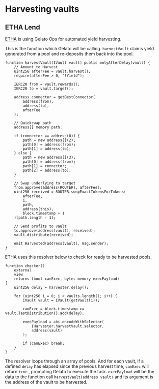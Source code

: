 # Harvesting vaults

## ETHA Lend

[ETHA](https://www.ethalend.org) is using Gelato Ops for automated yield harvesting.&#x20;

This is the function which Gelato will be calling. `harvestVault` claims yield generated from a pool and re-deposits them back into the pool.

```solidity
function harvestVault(IVault vault) public onlyAfterDelay(vault) {
	// Amount to Harvest
	uint256 afterFee = vault.harvest();
	require(afterFee > 0, "!Yield");

	IERC20 from = vault.rewards();
	IERC20 to = vault.target();

	address connector = getBestConnector(
		address(from),
		address(to),
		afterFee
	);

	// Quickswap path
	address[] memory path;

	if (connector == address(0)) {
		path = new address[](2);
		path[0] = address(from);
		path[1] = address(to);
	} else {
		path = new address[](3);
		path[0] = address(from);
		path[1] = connector;
		path[2] = address(to);
	}

	// Swap underlying to target
	from.approve(address(ROUTER), afterFee);
	uint256 received = ROUTER.swapExactTokensForTokens(
		afterFee,
		1,
		path,
		address(this),
		block.timestamp + 1
	)[path.length - 1];

	// Send profits to vault
	to.approve(address(vault), received);
	vault.distribute(received);

	emit Harvested(address(vault), msg.sender);
}
```

ETHA uses this resolver below to check for ready to be harvested pools.&#x20;

```solidity
function checker()
	external
	view
	returns (bool canExec, bytes memory execPayload)
{
	uint256 delay = harvester.delay();

	for (uint256 i = 0; i < vaults.length(); i++) {
		IVault vault = IVault(getVault(i));

		canExec = block.timestamp >= vault.lastDistribution().add(delay);

		execPayload = abi.encodeWithSelector(
			IHarvester.harvestVault.selector,
			address(vault)
		);

		if (canExec) break;
	}
}
```



The resolver loops through an array of pools. And for each vault, if a defined `delay` has elapsed since the previous harvest time, `canExec` will return `true` , prompting Gelato to execute the task. `execPayload` will be the data to the function call `harvestVault(address vault)` and its argument is the address of the vault to be harvested.
